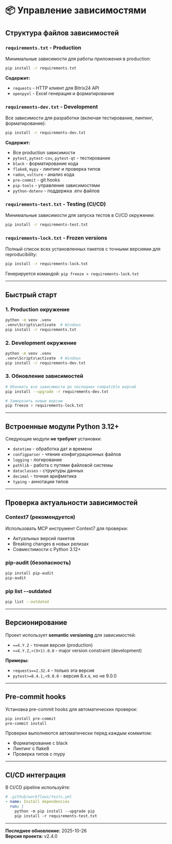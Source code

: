 # 📦 Управление зависимостями

## Структура файлов зависимостей

### `requirements.txt` - Production
Минимальные зависимости для работы приложения в production:
```bash
pip install -r requirements.txt
```

**Содержит:**
- `requests` - HTTP клиент для Bitrix24 API
- `openpyxl` - Excel генерация и форматирование

### `requirements-dev.txt` - Development
Все зависимости для разработки (включая тестирование, линтинг, форматирование):
```bash
pip install -r requirements-dev.txt
```

**Содержит:**
- Все production зависимости
- `pytest`, `pytest-cov`, `pytest-qt` - тестирование
- `black` - форматирование кода
- `flake8`, `mypy` - линтинг и проверка типов
- `radon`, `vulture` - анализ кода
- `pre-commit` - git hooks
- `pip-tools` - управление зависимостями
- `python-dotenv` - поддержка .env файлов

### `requirements-test.txt` - Testing (CI/CD)
Минимальные зависимости для запуска тестов в CI/CD окружении:
```bash
pip install -r requirements-test.txt
```

### `requirements-lock.txt` - Frozen versions
Полный список всех установленных пакетов с точными версиями для reproducibility:
```bash
pip install -r requirements-lock.txt
```

Генерируется командой: `pip freeze > requirements-lock.txt`

---

## Быстрый старт

### 1. Production окружение
```bash
python -m venv .venv
.venv\Scripts\activate  # Windows
pip install -r requirements.txt
```

### 2. Development окружение
```bash
python -m venv .venv
.venv\Scripts\activate  # Windows
pip install -r requirements-dev.txt
```

### 3. Обновление зависимостей
```bash
# Обновить все зависимости до последних compatible версий
pip install --upgrade -r requirements-dev.txt

# Заморозить новые версии
pip freeze > requirements-lock.txt
```

---

## Встроенные модули Python 3.12+

Следующие модули **не требуют** установки:
- `datetime` - обработка дат и времени
- `configparser` - чтение конфигурационных файлов
- `logging` - логирование
- `pathlib` - работа с путями файловой системы
- `dataclasses` - структуры данных
- `decimal` - точная арифметика
- `typing` - аннотации типов

---

## Проверка актуальности зависимостей

### Context7 (рекомендуется)
Использовать MCP инструмент Context7 для проверки:
- Актуальных версий пакетов
- Breaking changes в новых релизах
- Совместимости с Python 3.12+

### pip-audit (безопасность)
```bash
pip install pip-audit
pip-audit
```

### pip list --outdated
```bash
pip list --outdated
```

---

## Версионирование

Проект использует **semantic versioning** для зависимостей:

- `==X.Y.Z` - точная версия (production)
- `>=X.Y.Z,<(X+1).0.0` - major version constraint (development)

**Примеры:**
- `requests==2.32.4` - только эта версия
- `pytest>=8.4.1,<9.0.0` - версия 8.x.x, но не 9.0.0

---

## Pre-commit hooks

Установка pre-commit hooks для автоматических проверок:

```bash
pip install pre-commit
pre-commit install
```

Проверки выполняются автоматически перед каждым коммитом:
- Форматирование с black
- Линтинг с flake8
- Проверка типов с mypy

---

## CI/CD интеграция

В CI/CD pipeline используйте:

```yaml
# .github/workflows/tests.yml
- name: Install dependencies
  run: |
    python -m pip install --upgrade pip
    pip install -r requirements-test.txt
```

---

**Последнее обновление:** 2025-10-26  
**Версия проекта:** v2.4.0
